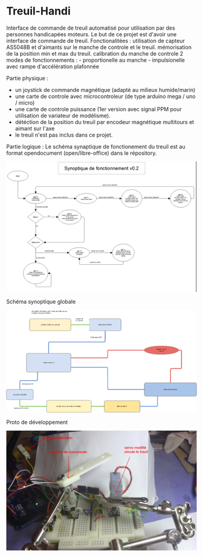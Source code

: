 Treuil-Handi
========

Interface de commande de treuil automatisé pour utilisation par des personnes handicapées moteurs.
Le but de ce projet est d'avoir une interface de commande de treuil.
Fonctionalitées :
	utilisation de capteur AS5048B et d'aimants sur le manche de controle et le treuil.
	mémorisation de la position min et max du treuil.
	calibration du manche de controle
	2 modes de fonctionnements :
		- proportionelle au manche
		- impulsionelle avec rampe d'accélération plafonnée

Partie physique :
- un joystick de commande magnétique (adapté au milieux humide/marin)
- une carte de controle avec microcontroleur (de type arduino mega / uno / micro)
- une carte de controle puissance (1er version avec signal PPM pour utilisation de variateur de modélisme).
- détéction de la position du treuil par encodeur magnétique multitours et aimant sur l'axe
- le treuil n'est pas inclus dans ce projet.

Partie logique :
Le schéma synaptique de fonctionement du treuil est au format opendocument (open/libre-office) dans le répository.

![](https://raw.githubusercontent.com/crazytiti/Treuil-Handi/master/images/schema-0.2.jpg)

Schéma synoptique globale

![](https://raw.githubusercontent.com/crazytiti/Treuil-Handi/master/images/schema_global.png)

Proto de développement

![](https://raw.githubusercontent.com/crazytiti/Treuil-Handi/master/images/proto/proto.jpg)
